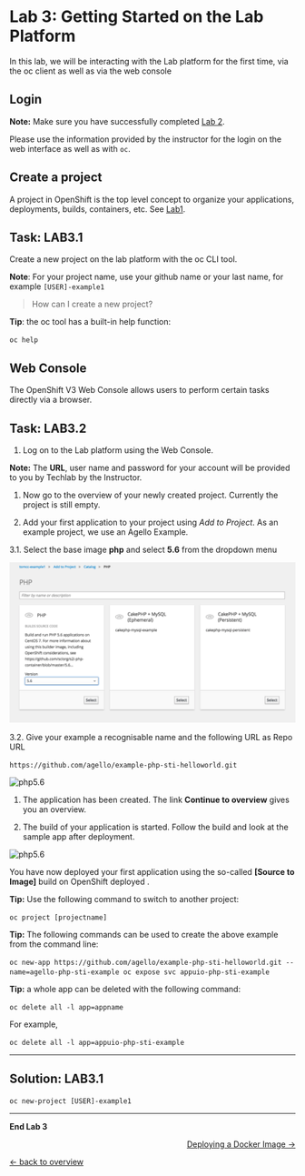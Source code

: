 # Lab 3: Getting Started on the Lab Platform

In this lab, we will be interacting with the Lab platform for the first time, via the oc client as well as via the web console

## Login

**Note:** 
Make sure you have successfully completed [Lab 2](02_cli.md).

Please use the information provided by the instructor for the login on the web interface as well as with `oc`.

## Create a project

A project in OpenShift is the top level concept to organize your applications, deployments, builds, containers, etc. See [Lab1](01_quicktour.md).


## Task: LAB3.1
Create a new project on the lab platform with the oc CLI tool.

**Note**: For your project name, use your github name or your last name, for example `[USER]-example1`

> How can I create a new project?

**Tip**: the oc tool has a built-in help function:

``oc help``

## Web Console

The OpenShift V3 Web Console allows users to perform certain tasks directly via a browser.

## Task: LAB3.2
1. Log on to the Lab platform using the Web Console.

  **Note:** The **URL**, user name and password for your account will be provided to you by Techlab by the Instructor.

1. Now go to the overview of your newly created project. Currently the project is still empty.

1. Add your first application to your project using *Add to Project*. As an example project, we use an Agello Example.

  3.1. Select the base image **php** and select **5.6** from the dropdown menu
  
![php5.6](../images/lab_3_php5.6.png)

  3.2. Give your example a recognisable name and the following URL as Repo URL
  
  ``https://github.com/agello/example-php-sti-helloworld.git``
  
![php5.6](../images/lab_3_example1.png)

1. The application has been created. The link **Continue to overview** gives you an overview.

1. The build of your application is started. Follow the build and look at the sample app after deployment.

![php5.6](../images/lab_3_example1-deployed.png)


You have now deployed your first application using the so-called **[Source to Image]** build on OpenShift deployed .

**Tip:** Use the following command to switch to another project:

``oc project [projectname]``

**Tip:** The following commands can be used to create the above example from the command line:

``
oc new-app https://github.com/agello/example-php-sti-helloworld.git --name=agello-php-sti-example
oc expose svc appuio-php-sti-example
``

**Tip:** a whole app can be deleted with the following command:

``oc delete all -l app=appname``

For example,

``oc delete all -l app=appuio-php-sti-example``

---

## Solution: LAB3.1

``oc new-project [USER]-example1``

---

**End Lab 3**

<p width = "100px" align = "right"> <a href="04_deploy_dockerimage.md"> Deploying a Docker Image → </a> </p>

[← back to overview](../README.md)

